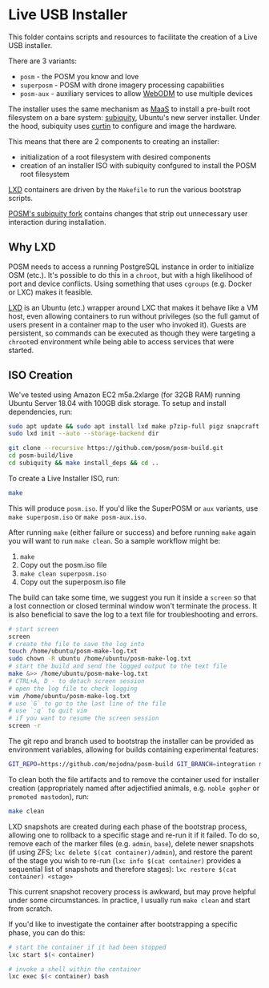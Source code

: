# Live USB Installer

This folder contains scripts and resources to facilitate the creation of a
Live USB installer.

There are 3 variants:

* `posm` - the POSM you know and love
* `superposm` - POSM with drone imagery processing capabilities
* `posm-aux` - auxiliary services to allow
  [WebODM](https://www.opendronemap.org/webodm/) to use multiple devices

The installer uses the same mechanism as [MaaS](https://maas.io/) to install
a pre-built root filesystem on a bare system:
[subiquity](https://github.com/CanonicalLtd/subiquity), Ubuntu's new server
installer. Under the hood, subiquity uses
[curtin](https://launchpad.net/curtin) to configure and image the hardware.

This means that there are 2 components to creating an installer:

* initialization of a root filesystem with desired components
* creation of an installer ISO with subiquity confgured to install the POSM
  root filesystem

[LXD](https://linuxcontainers.org/lxd/) containers are driven by the
`Makefile` to run the various bootstrap scripts.

[POSM's subiquity fork](https://github.com/posm/subiquity) contains changes
that strip out unnecessary user interaction during installation.

## Why LXD

POSM needs to access a running PostgreSQL instance in order to initialize OSM
(etc.). It's possible to do this in a `chroot`, but with a high likelihood of
port and device conflicts. Using something that uses `cgroups` (e.g. Docker
or LXC) makes it feasible.

[LXD](https://www.ubuntu.com/cloud/lxd) is an Ubuntu (etc.) wrapper around
LXC that makes it behave like a VM host, even allowing containers to run
without privileges (so the full gamut of users present in a container map to
the user who invoked it). Guests are persistent, so commands can be executed
as though they were targeting a `chroot`ed environment while being able to
access services that were started.

## ISO Creation

We've tested using Amazon EC2 m5a.2xlarge (for 32GB RAM) running Ubuntu Server 18.04 with 100GB disk storage.
To setup and install dependencies, run:

```bash
sudo apt update && sudo apt install lxd make p7zip-full pigz snapcraft xorriso isolinux
sudo lxd init --auto --storage-backend dir

git clone --recursive https://github.com/posm/posm-build.git
cd posm-build/live
cd subiquity && make install_deps && cd ..
```

To create a Live Installer ISO, run:

```bash
make
```

This will produce `posm.iso`. If you'd like the SuperPOSM or `aux` variants,
use `make superposm.iso` or `make posm-aux.iso`.

After running `make` (either failure or success) and before running `make` again you will want to run `make clean`. So a sample workflow might be:
1. `make`
2. Copy out the posm.iso file
3. `make clean superposm.iso`
4. Copy out the superposm.iso file

The build can take some time, we suggest you run it inside a `screen` so that a lost connection or closed terminal window won't terminate the process. It is also beneficial to save the log to a text file for troubleshooting and errors.


```bash
# start screen
screen
# create the file to save the log into
touch /home/ubuntu/posm-make-log.txt
sudo chown -R ubuntu /home/ubuntu/posm-make-log.txt
# start the build and send the logged output to the text file
make &>> /home/ubuntu/posm-make-log.txt
# CTRL+A, D - to detach screen session
# open the log file to check logging
vim /home/ubuntu/posm-make-log.txt 
# use `G` to go to the last line of the file
# use `:q` to quit vim
# if you want to resume the screen session
screen -r 
```

The git repo and branch used to bootstrap the installer can be provided as
environment variables, allowing for builds containing experimental features:

```bash
GIT_REPO=https://github.com/mojodna/posm-build GIT_BRANCH=integration make
```

To clean both the file artifacts and to remove the container used for
installer creation (appropriately named after adjectified animals, e.g.
`noble gopher` or `promoted mastodon`), run:

```bash
make clean
```

LXD snapshots are created during each phase of the bootstrap process,
allowing one to rollback to a specific stage and re-run it if it failed. To
do so, remove each of the marker files (e.g. `admin`, `base`), delete newer
snapshots (if using ZFS; `lxc delete $(cat container)/admin`), and restore
the parent of the stage you wish to re-run (`lxc info $(cat container)`
provides a sequential list of snapshots and therefore stages): `lxc restore
$(cat container) <stage>`

This current snapshot recovery process is awkward, but may prove helpful
under some circumstances. In practice, I usually run `make clean` and start
from scratch.

If you'd like to investigate the container after bootstrapping a specific
phase, you can do this:

```bash
# start the container if it had been stopped
lxc start $(< container)

# invoke a shell within the container
lxc exec $(< container) bash
```
